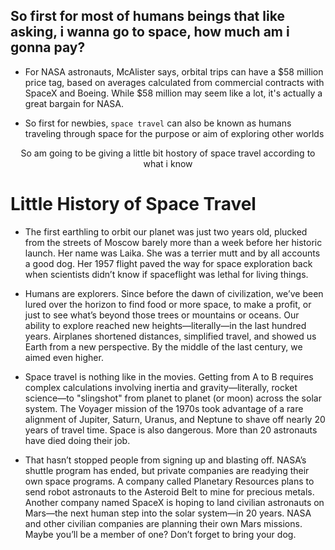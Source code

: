 
  ## So first for most of humans beings that like asking, i wanna go to space, how much am i gonna pay?
  
 -  For NASA astronauts, McAlister says, orbital trips can have a $58 million price tag, based on averages calculated from commercial contracts with SpaceX and Boeing. While $58 million may seem like a lot, it's actually a great bargain for NASA.

 -  So first for newbies, ``space travel`` can also be known as humans traveling through space for the purpose or aim of exploring other worlds

   <div align="center"> So am going to be giving a little bit hostory of space travel according to what i know </div>
   
   # Little History of Space Travel 
   
 - The first earthling to orbit our planet was just two years old, plucked from the streets of Moscow barely more than a week before her historic launch. Her name was Laika. She was a terrier mutt and by all accounts a good dog. Her 1957 flight paved the way for space exploration back when scientists didn’t know if spaceflight was lethal for living things.

- Humans are explorers. Since before the dawn of civilization, we’ve been lured over the horizon to find food or more space, to make a profit, or just to see what’s beyond those trees or mountains or oceans. Our ability to explore reached new heights—literally—in the last hundred years. Airplanes shortened distances, simplified travel, and showed us Earth from a new perspective. By the middle of the last century, we aimed even higher.

- Space travel is nothing like in the movies. Getting from A to B requires complex calculations involving inertia and gravity—literally, rocket science—to "slingshot" from planet to planet (or moon) across the solar system. The Voyager mission of the 1970s took advantage of a rare alignment of Jupiter, Saturn, Uranus, and Neptune to shave off nearly 20 years of travel time. Space is also dangerous. More than 20 astronauts have died doing their job.

- That hasn’t stopped people from signing up and blasting off. NASA’s shuttle program has ended, but private companies are readying their own space programs. A company called Planetary Resources plans to send robot astronauts to the Asteroid Belt to mine for precious metals. Another company named SpaceX is hoping to land civilian astronauts on Mars—the next human step into the solar system—in 20 years. NASA and other civilian companies are planning their own Mars missions. Maybe you’ll be a member of one? Don’t forget to bring your dog.
